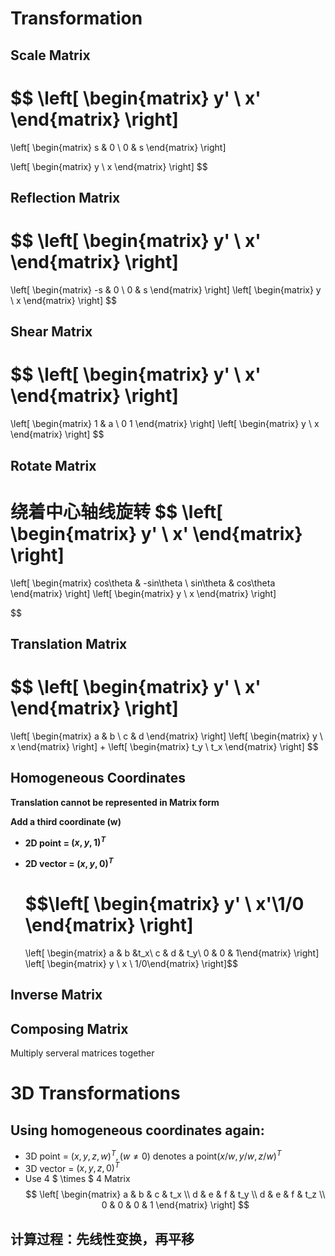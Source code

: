 # Transformation

## Scale Matrix

$$
\left[ \begin{matrix} y' \\ x' \end{matrix} \right]
=
\left[ \begin{matrix} s & 0 \\ 0 & s \end{matrix} \right]

\left[ \begin{matrix} y \\ x \end{matrix} \right]
$$

## Reflection Matrix

$$
\left[ \begin{matrix} y' \\ x' \end{matrix} \right]
=
\left[ \begin{matrix} -s & 0 \\ 0 & s \end{matrix} \right]
\left[ \begin{matrix} y \\ x \end{matrix} \right]
$$

## Shear Matrix

$$
\left[ \begin{matrix} y' \\ x' \end{matrix} \right]
=
\left[ \begin{matrix} 1 & a \\ 0  1 \end{matrix} \right]
\left[ \begin{matrix} y \\ x \end{matrix} \right]
$$

## Rotate Matrix
绕着中心轴线旋转
$$
\left[ \begin{matrix} y' \\ x' \end{matrix} \right]
=
\left[ \begin{matrix} cos\theta & -sin\theta \\ sin\theta & cos\theta \end{matrix} \right]
\left[ \begin{matrix} y \\ x \end{matrix} \right]

$$

## Translation Matrix

$$
\left[ \begin{matrix} y' \\ x' \end{matrix} \right]
=
\left[ \begin{matrix} a & b \\ c & d \end{matrix} \right] 
\left[ \begin{matrix} y \\ x \end{matrix} \right]
+
\left[ \begin{matrix} t_y \\ t_x \end{matrix} \right]
$$

## Homogeneous Coordinates

**Translation cannot be represented in Matrix form**  

**Add a third coordinate (w)**

- **2D point = $(x,y,1)^T$** 

- **2D vector = ${(x,y,0)}^T$**
  
  $$\left[ \begin{matrix} y' \\ x'\\1/0 \end{matrix} \right]
  =
  \left[ \begin{matrix} a & b &t_x\\ c & d & t_y\\ 0 & 0 & 1\end{matrix} \right] 
  \left[ \begin{matrix} y \\ x \\ 1/0\end{matrix} \right]$$

## Inverse Matrix

## Composing Matrix
  Multiply serveral matrices together



# 3D Transformations
## Using homogeneous coordinates again:
  - 3D point = ${(x,y,z,w)}^T,(w\neq 0)$ denotes a point${(x/w,y/w,z/w)}^T$
  - 3D vector = ${(x,y,z,0)}^T$
  - Use 4 $ \times $ 4 Matrix
$$
  \left[ \begin{matrix} 
  a & b & c & t_x \\ 
  d & e & f & t_y \\
  d & e & f & t_z \\
  0 & 0 & 0 & 1 \end{matrix} \right] 
$$
## 计算过程：先线性变换，再平移